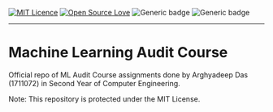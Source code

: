 [![MIT Licence](https://badges.frapsoft.com/os/mit/mit.png?v=103)](https://opensource.org/licenses/mit-license.php)
[![Open Source Love](https://badges.frapsoft.com/os/v1/open-source.png?v=103)](https://github.com/ellerbrock/open-source-badges/)
![Generic badge](https://img.shields.io/badge/Made%20with-Java-brightgreen.svg)
![Generic badge](https://img.shields.io/badge/Made%20with-C-brightgreen.svg)

---

# Machine Learning Audit Course

Official repo of ML Audit Course assignments done by Arghyadeep Das (1711072) in Second Year of Computer Engineering. 

Note: This repository is protected under the MIT License. 

